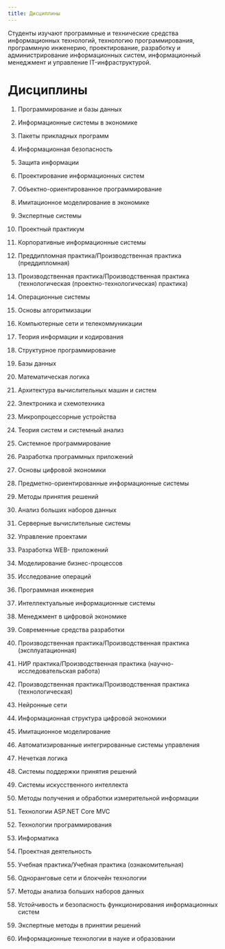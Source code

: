 ```yaml
---
title: Дисциплины
---
```


Студенты изучают программные и технические средства информационных технологий, технологию программирования, программную инженерию, проектирование, разработку и администрирование информационных систем, информационный менеджмент и управление IT-инфраструктурой.

<!-- more -->

# **Дисциплины**

1. Программирование и базы данных

2. Информационные системы в экономике

3. Пакеты прикладных программ

4. Информационная безопасность

5. Защита информации

6. Проектирование информационных систем

7. Объектно-ориентированное программирование

8. Имитационное моделирование в экономике

9. Экспертные системы

10. Проектный практикум

11. Корпоративные информационные системы

12. Преддипломная практика/Производственная практика (преддипломная)

13. Производственная практика/Производственная практика (технологическая (проектно-технологическая) практика)

14. Операционные системы

15. Основы алгоритмизации

16. Компьютерные сети и телекоммуникации

17. Теория информации и кодирования

18. Структурное программирование

19. Базы данных

20. Математическая логика

21. Архитектура вычислительных машин и систем

22. Электроника и схемотехника

23. Микропроцессорные устройства

24. Теория систем и системный анализ

25. Системное программирование

26. Разработка программных приложений

27. Основы цифровой экономики

28. Предметно-ориентированные информационные системы

29. Методы принятия решений

30. Анализ больших наборов данных

31. Серверные вычислительные системы

32. Управление проектами

33. Разработка WEB- приложений

34. Моделирование бизнес-процессов

35. Исследование операций

36. Программная инженерия

37. Интеллектуальные информационные системы

38. Менеджмент в цифровой экономике

39. Современные средства разработки

40. Производственная практика/Производственная практика (эксплуатационная)

41. НИР практика/Производственная практика (научно-исследовательская работа)

42. Производственная практика/Производственная практика (технологическая)

43. Нейронные сети

44. Информационная структура цифровой экономики

45. Имитационное моделирование

46. Автоматизированные интегрированные системы управления

47. Нечеткая логика

48. Системы поддержки принятия решений

49. Системы искусственного интеллекта

50. Методы получения и обработки измерительной информации

51. Технологии ASP.NET Core MVC

52. Технологии программирования

53. Информатика

54. Проектная деятельность

55. Учебная практика/Учебная практика (ознакомительная)

56. Одноранговые сети и блокчейн технологии

57. Методы анализа больших наборов данных

58. Устойчивость и безопасность функционирования информационных систем

59. Экспертные методы в принятии решений

60. Информационные технологии в науке и образовании
